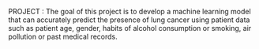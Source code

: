 PROJECT : The goal of this project is to develop a machine learning model that can accurately predict the presence of lung cancer using patient data such as patient age, gender, habits of alcohol consumption or smoking, air pollution or past medical records.

